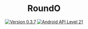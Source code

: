 <h1 align=center>RoundO</h1>
<p align=center>
    <a href="./CHANGELOG.md"><img alt="Version 0.3.7" src="https://img.shields.io/badge/version-0.3.7-red.svg"/></a>
    <a href="https://www.android.com/versions/lollipop-5-0/"><img alt="Android API Level 21" src="https://img.shields.io/badge/Android_API_Level-21-A4C639.svg"/></a>
</p>
